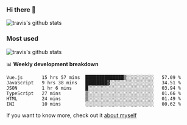 ### Hi there 👋

<!--
**HondryTravis/HondryTravis** is a ✨ _special_ ✨ repository because its `README.md` (this file) appears on your GitHub profile.

Here are some ideas to get you started:

- 🔭 I’m currently working on ...
- 🌱 I’m currently learning ...
- 👯 I’m looking to collaborate on ...
- 🤔 I’m looking for help with ...
- 💬 Ask me about ...
- 📫 How to reach me: ...
- 😄 Pronouns: ...
- ⚡ Fun fact: ...
-->

![travis's github stats](https://github-readme-stats.vercel.app/api?username=HondryTravis&hide=stars)
### Most used
![travis's github stats](https://github-readme-stats.anuraghazra1.vercel.app/api/top-langs/?username=HondryTravis&layout=compact&hide_title=true)

📊 **Weekly development breakdown**

<!--START_SECTION:waka-->

```text
Vue.js       15 hrs 57 mins  ██████████████▒░░░░░░░░░░   57.09 %
JavaScript   9 hrs 38 mins   ████████▓░░░░░░░░░░░░░░░░   34.51 %
JSON         1 hr 6 mins     █░░░░░░░░░░░░░░░░░░░░░░░░   03.94 %
TypeScript   27 mins         ▒░░░░░░░░░░░░░░░░░░░░░░░░   01.66 %
HTML         24 mins         ▒░░░░░░░░░░░░░░░░░░░░░░░░   01.49 %
INI          10 mins         ░░░░░░░░░░░░░░░░░░░░░░░░░   00.62 %
```

<!--END_SECTION:waka-->

If you want to know more, check out it [about myself](https://hondrytravis.github.io/)
